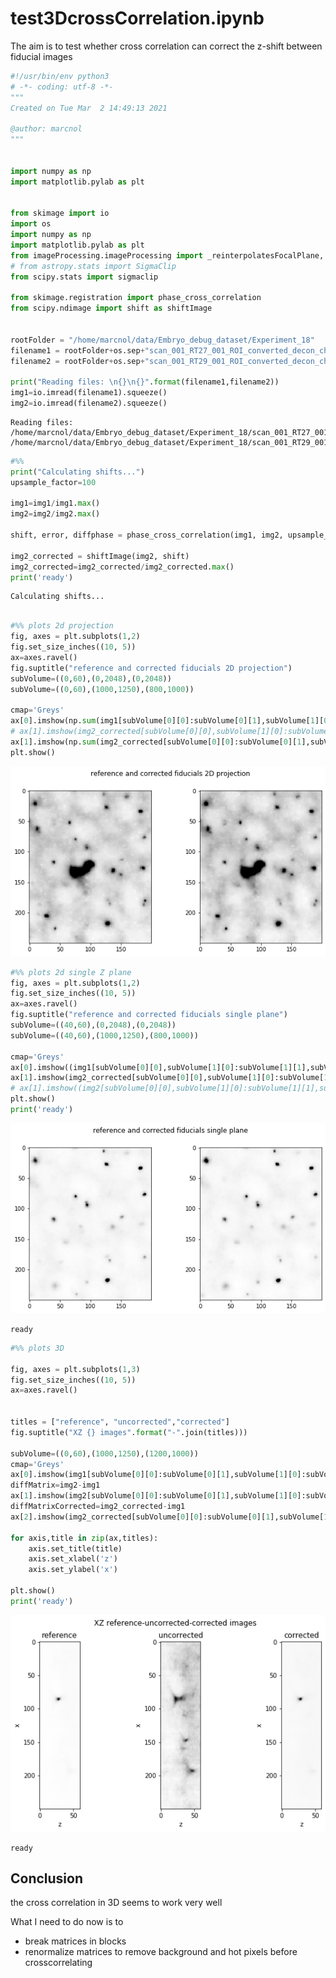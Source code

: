 # test3DcrossCorrelation.ipynb

The aim is to test whether cross correlation can correct the z-shift between fiducial images



```python
#!/usr/bin/env python3
# -*- coding: utf-8 -*-
"""
Created on Tue Mar  2 14:49:13 2021

@author: marcnol
"""


import numpy as np
import matplotlib.pylab as plt


from skimage import io
import os
import numpy as np
import matplotlib.pylab as plt
from imageProcessing.imageProcessing import _reinterpolatesFocalPlane, imageShowWithValues
# from astropy.stats import SigmaClip
from scipy.stats import sigmaclip

from skimage.registration import phase_cross_correlation
from scipy.ndimage import shift as shiftImage


rootFolder = "/home/marcnol/data/Embryo_debug_dataset/Experiment_18"
filename1 = rootFolder+os.sep+"scan_001_RT27_001_ROI_converted_decon_ch00.tif"
filename2 = rootFolder+os.sep+"scan_001_RT29_001_ROI_converted_decon_ch00.tif"

print("Reading files: \n{}\n{}".format(filename1,filename2))
img1=io.imread(filename1).squeeze()
img2=io.imread(filename2).squeeze()


```

    Reading files: 
    /home/marcnol/data/Embryo_debug_dataset/Experiment_18/scan_001_RT27_001_ROI_converted_decon_ch00.tif
    /home/marcnol/data/Embryo_debug_dataset/Experiment_18/scan_001_RT29_001_ROI_converted_decon_ch00.tif



```python
#%%
print("Calculating shifts...")
upsample_factor=100

img1=img1/img1.max()
img2=img2/img2.max()

shift, error, diffphase = phase_cross_correlation(img1, img2, upsample_factor=upsample_factor)

img2_corrected = shiftImage(img2, shift)
img2_corrected=img2_corrected/img2_corrected.max()
print('ready')

```

    Calculating shifts...



```python

#%% plots 2d projection
fig, axes = plt.subplots(1,2)
fig.set_size_inches((10, 5))
ax=axes.ravel()
fig.suptitle("reference and corrected fiducials 2D projection")
subVolume=((0,60),(0,2048),(0,2048))
subVolume=((0,60),(1000,1250),(800,1000))

cmap='Greys'
ax[0].imshow(np.sum(img1[subVolume[0][0]:subVolume[0][1],subVolume[1][0]:subVolume[1][1],subVolume[2][0]:subVolume[2][1]],axis=0),cmap=cmap,vmax=1)
# ax[1].imshow(img2_corrected[subVolume[0][0],subVolume[1][0]:subVolume[1][1],subVolume[2][0]:subVolume[2][1]].transpose(),cmap=cmap,vmax=1000)
ax[1].imshow(np.sum(img2_corrected[subVolume[0][0]:subVolume[0][1],subVolume[1][0]:subVolume[1][1],subVolume[2][0]:subVolume[2][1]],axis=0),cmap=cmap,vmax=1)
plt.show()

```


    
![png](output_3_0.png)
    



```python
#%% plots 2d single Z plane
fig, axes = plt.subplots(1,2)
fig.set_size_inches((10, 5))
ax=axes.ravel()
fig.suptitle("reference and corrected fiducials single plane")
subVolume=((40,60),(0,2048),(0,2048))
subVolume=((40,60),(1000,1250),(800,1000))

cmap='Greys'
ax[0].imshow((img1[subVolume[0][0],subVolume[1][0]:subVolume[1][1],subVolume[2][0]:subVolume[2][1]]),cmap=cmap,vmax=.05)
ax[1].imshow(img2_corrected[subVolume[0][0],subVolume[1][0]:subVolume[1][1],subVolume[2][0]:subVolume[2][1]],cmap=cmap,vmax=.05)
# ax[1].imshow((img2[subVolume[0][0],subVolume[1][0]:subVolume[1][1],subVolume[2][0]:subVolume[2][1]]),cmap=cmap,vmax=.041)
plt.show()
print('ready')

```


    
![png](output_4_0.png)
    


    ready



```python
#%% plots 3D

fig, axes = plt.subplots(1,3)
fig.set_size_inches((10, 5))
ax=axes.ravel()


titles = ["reference", "uncorrected","corrected"]
fig.suptitle("XZ {} images".format("-".join(titles)))

subVolume=((0,60),(1000,1250),(1200,1000))
cmap='Greys'
ax[0].imshow(img1[subVolume[0][0]:subVolume[0][1],subVolume[1][0]:subVolume[1][1],subVolume[2][0]].transpose(),cmap=cmap)
diffMatrix=img2-img1
ax[1].imshow(img2[subVolume[0][0]:subVolume[0][1],subVolume[1][0]:subVolume[1][1],subVolume[2][0]].transpose(),cmap=cmap)
diffMatrixCorrected=img2_corrected-img1
ax[2].imshow(img2_corrected[subVolume[0][0]:subVolume[0][1],subVolume[1][0]:subVolume[1][1],subVolume[2][0]].transpose(),cmap=cmap)

for axis,title in zip(ax,titles):
    axis.set_title(title)
    axis.set_xlabel('z')
    axis.set_ylabel('x')
    
plt.show()
print('ready')
```


    
![png](output_5_0.png)
    


    ready


## Conclusion

the cross correlation in 3D seems to work very well 

What I need to do now is to

- break matrices in blocks
- renormalize matrices to remove background and hot pixels before crosscorrelating

